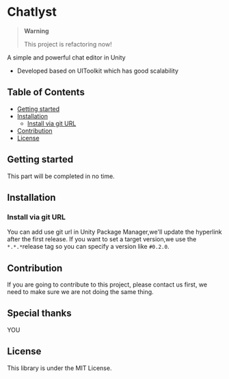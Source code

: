 # Chatlyst

> **Warning**
> 
> This project is refactoring now!

A simple and powerful chat editor in Unity

- Developed based on UIToolkit which has good scalability

<!-- START doctoc generated TOC please keep comment here to allow auto update -->
<!-- DON'T EDIT THIS SECTION, INSTEAD RE-RUN doctoc TO UPDATE -->
## Table of Contents

- [Getting started](#getting-started)
- [Installation](#installation)
  - [Install via git URL](#install-via-git-url)
- [Contribution](#contribution)
- [License](#license)

<!-- END doctoc generated TOC please keep comment here to allow auto update -->

## Getting started

This part will be completed in no time.

## Installation

### Install via git URL

You can add use git url in Unity Package Manager,we'll update the hyperlink after the first release.
If you want to set a target version,we use the `*.*.*`release tag so you can specify a version like `#0.2.0`.

## Contribution

If you are going to contribute to this project, please contact us first, we need to make sure we are not doing the same thing.

## Special thanks

YOU

## License

This library is under the MIT License.
